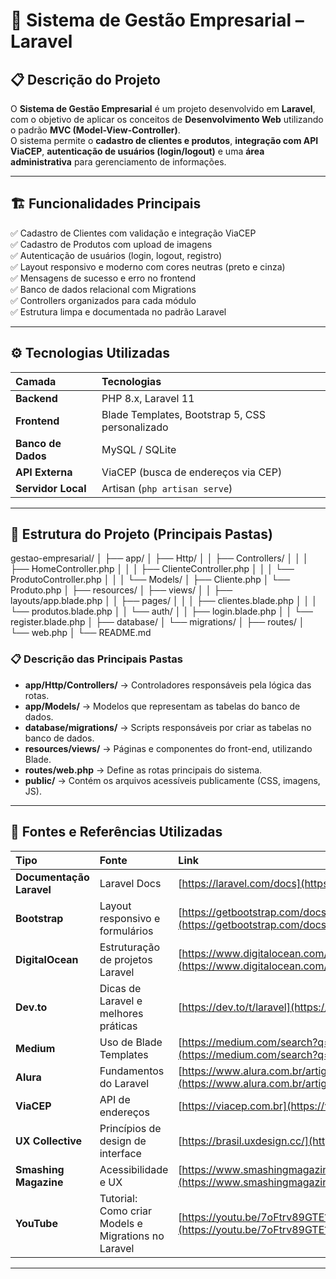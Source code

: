 # 🧾 Sistema de Gestão Empresarial – Laravel

## 📋 Descrição do Projeto
O **Sistema de Gestão Empresarial** é um projeto desenvolvido em **Laravel**, com o objetivo de aplicar os conceitos de **Desenvolvimento Web** utilizando o padrão **MVC (Model-View-Controller)**.  
O sistema permite o **cadastro de clientes e produtos**, **integração com API ViaCEP**, **autenticação de usuários (login/logout)** e uma **área administrativa** para gerenciamento de informações.

---

## 🏗️ Funcionalidades Principais

✅ Cadastro de Clientes com validação e integração ViaCEP  
✅ Cadastro de Produtos com upload de imagens  
✅ Autenticação de usuários (login, logout, registro)  
✅ Layout responsivo e moderno com cores neutras (preto e cinza)  
✅ Mensagens de sucesso e erro no frontend  
✅ Banco de dados relacional com Migrations  
✅ Controllers organizados para cada módulo  
✅ Estrutura limpa e documentada no padrão Laravel

---

## ⚙️ Tecnologias Utilizadas

| Camada | Tecnologias |
|:--|:--|
| **Backend** | PHP 8.x, Laravel 11 |
| **Frontend** | Blade Templates, Bootstrap 5, CSS personalizado |
| **Banco de Dados** | MySQL / SQLite |
| **API Externa** | ViaCEP (busca de endereços via CEP) |
| **Servidor Local** | Artisan (`php artisan serve`) |

---

## 🧩 Estrutura do Projeto (Principais Pastas)

gestao-empresarial/
│
├── app/
│ ├── Http/
│ │ ├── Controllers/
│ │ │ ├── HomeController.php
│ │ │ ├── ClienteController.php
│ │ │ └── ProdutoController.php
│ │
│ └── Models/
│ ├── Cliente.php
│ └── Produto.php
│
├── resources/
│ ├── views/
│ │ ├── layouts/app.blade.php
│ │ ├── pages/
│ │ │ ├── clientes.blade.php
│ │ │ └── produtos.blade.php
│ │ └── auth/
│ │ ├── login.blade.php
│ │ └── register.blade.php
│
├── database/
│ └── migrations/
│
├── routes/
│ └── web.php
│
└── README.md

### 📋 Descrição das Principais Pastas
- **app/Http/Controllers/** → Controladores responsáveis pela lógica das rotas.  
- **app/Models/** → Modelos que representam as tabelas do banco de dados.  
- **database/migrations/** → Scripts responsáveis por criar as tabelas no banco de dados.  
- **resources/views/** → Páginas e componentes do front-end, utilizando Blade.  
- **routes/web.php** → Define as rotas principais do sistema.  
- **public/** → Contém os arquivos acessíveis publicamente (CSS, imagens, JS). 
---

## 🧾 Fontes e Referências Utilizadas

| Tipo | Fonte | Link |
|:--|:--|:--|
| **Documentação Laravel** | Laravel Docs | [https://laravel.com/docs](https://laravel.com/docs) |
| **Bootstrap** | Layout responsivo e formulários | [https://getbootstrap.com/docs](https://getbootstrap.com/docs) |
| **DigitalOcean** | Estruturação de projetos Laravel | [https://www.digitalocean.com/community/tags/laravel](https://www.digitalocean.com/community/tags/laravel) |
| **Dev.to** | Dicas de Laravel e melhores práticas | [https://dev.to/t/laravel](https://dev.to/t/laravel) |
| **Medium** | Uso de Blade Templates | [https://medium.com/search?q=laravel+blade](https://medium.com/search?q=laravel+blade) |
| **Alura** | Fundamentos do Laravel | [https://www.alura.com.br/artigos/o-que-e-laravel](https://www.alura.com.br/artigos/o-que-e-laravel) |
| **ViaCEP** | API de endereços | [https://viacep.com.br](https://viacep.com.br) |
| **UX Collective** | Princípios de design de interface | [https://brasil.uxdesign.cc/](https://brasil.uxdesign.cc/) |
| **Smashing Magazine** | Acessibilidade e UX | [https://www.smashingmagazine.com/category/accessibility](https://www.smashingmagazine.com/category/accessibility) |
| **YouTube** | Tutorial: Como criar Models e Migrations no Laravel | [https://youtu.be/7oFtrv89GTE?si=1XM5ZwCZ5O-FShhE](https://youtu.be/7oFtrv89GTE?si=1XM5ZwCZ5O-FShhE) |


---

